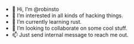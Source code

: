 - 👋 Hi, I’m @robinsto
- 👀 I’m interested in all kinds of hacking things.
- 🌱 I’m currently learning rust.
- 💞️ I’m looking to collaborate on some cool stuff.
- 📫 Just send internal message to reach me out.

<!---
robinsto/robinsto is a ✨ special ✨ repository because its `README.md` (this file) appears on your GitHub profile.
You can click the Preview link to take a look at your changes.
--->
